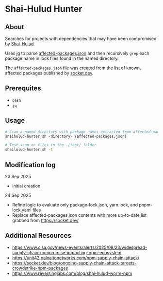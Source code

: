 # Shai-Hulud Hunter #

## About ##

Searches for projects with dependencies that may have been compromised by [Shai-Hulud](https://www.cisa.gov/news-events/alerts/2025/09/23/widespread-supply-chain-compromise-impacting-npm-ecosystem).

Uses [jq](https://jqlang.org/) to parse [affected-packages.json](./affected-packages.json) and then recursively `grep` each package name in lock files found in the named directory.

The `affected-packages.json` file was created from the list of known, affected packages published by [socket.dev](https://socket.dev/blog/ongoing-supply-chain-attack-targets-crowdstrike-npm-packages).


## Prerequites ##

- `bash`
- `jq`


## Usage ##

```sh
# Scan a named directory with package names extracted from affected-packages.json
shaihulud-hunter.sh <directory> {affected-packages.json}

# Test scan on files in the ./test/ folder
shailulud-hunter.sh -t
```


## Modification log ##

23 Sep 2025
- Initial creation  

24 Sep 2025
- Refine logic to evaluate only package-lock.json, yarn.lock, and pnpm-lock.yaml files  
- Replace affected-packages.json contents with more up-to-date list grabbed from https://socket.dev/


## Additional Resources ##

- <https://www.cisa.gov/news-events/alerts/2025/09/23/widespread-supply-chain-compromise-impacting-npm-ecosystem>
- <https://unit42.paloaltonetworks.com/npm-supply-chain-attack/>
- <https://socket.dev/blog/ongoing-supply-chain-attack-targets-crowdstrike-npm-packages>
- <https://www.reversinglabs.com/blog/shai-hulud-worm-npm>

